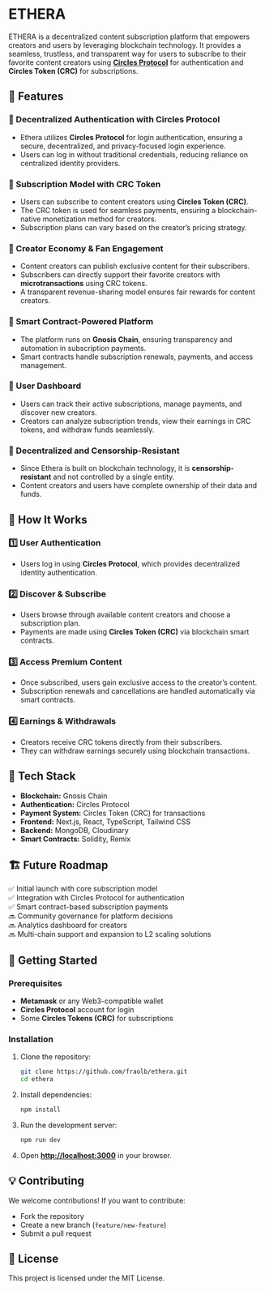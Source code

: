 # ETHERA

ETHERA is a decentralized content subscription platform that empowers creators and users by leveraging blockchain technology. It provides a seamless, trustless, and transparent way for users to subscribe to their favorite content creators using [**Circles Protocol**](https://docs.aboutcircles.com/) for authentication and **Circles Token (CRC)** for subscriptions.

## 🚀 Features

### 🔹 Decentralized Authentication with Circles Protocol

- Ethera utilizes **Circles Protocol** for login authentication, ensuring a secure, decentralized, and privacy-focused login experience.
- Users can log in without traditional credentials, reducing reliance on centralized identity providers.

### 🔹 Subscription Model with CRC Token

- Users can subscribe to content creators using **Circles Token (CRC)**.
- The CRC token is used for seamless payments, ensuring a blockchain-native monetization method for creators.
- Subscription plans can vary based on the creator’s pricing strategy.

### 🔹 Creator Economy & Fan Engagement

- Content creators can publish exclusive content for their subscribers.
- Subscribers can directly support their favorite creators with **microtransactions** using CRC tokens.
- A transparent revenue-sharing model ensures fair rewards for content creators.

### 🔹 Smart Contract-Powered Platform

- The platform runs on **Gnosis Chain**, ensuring transparency and automation in subscription payments.
- Smart contracts handle subscription renewals, payments, and access management.

### 🔹 User Dashboard

- Users can track their active subscriptions, manage payments, and discover new creators.
- Creators can analyze subscription trends, view their earnings in CRC tokens, and withdraw funds seamlessly.

### 🔹 Decentralized and Censorship-Resistant

- Since Ethera is built on blockchain technology, it is **censorship-resistant** and not controlled by a single entity.
- Content creators and users have complete ownership of their data and funds.

## 📌 How It Works

### 1️⃣ User Authentication

- Users log in using **Circles Protocol**, which provides decentralized identity authentication.

### 2️⃣ Discover & Subscribe

- Users browse through available content creators and choose a subscription plan.
- Payments are made using **Circles Token (CRC)** via blockchain smart contracts.

### 3️⃣ Access Premium Content

- Once subscribed, users gain exclusive access to the creator’s content.
- Subscription renewals and cancellations are handled automatically via smart contracts.

### 4️⃣ Earnings & Withdrawals

- Creators receive CRC tokens directly from their subscribers.
- They can withdraw earnings securely using blockchain transactions.

## 🔗 Tech Stack

- **Blockchain:** Gnosis Chain
- **Authentication:** Circles Protocol
- **Payment System:** Circles Token (CRC) for transactions
- **Frontend:** Next.js, React, TypeScript, Tailwind CSS
- **Backend:** MongoDB, Cloudinary
- **Smart Contracts:** Solidity, Remix

## 🏗 Future Roadmap

✅ Initial launch with core subscription model\
✅ Integration with Circles Protocol for authentication\
✅ Smart contract-based subscription payments\
🔜 Community governance for platform decisions\
🔜 Analytics dashboard for creators\
🔜 Multi-chain support and expansion to L2 scaling solutions

## 📖 Getting Started

### Prerequisites

- **Metamask** or any Web3-compatible wallet
- **Circles Protocol** account for login
- Some **Circles Tokens (CRC)** for subscriptions

### Installation

1. Clone the repository:
   ```bash
   git clone https://github.com/fraolb/ethera.git
   cd ethera
   ```
2. Install dependencies:
   ```bash
   npm install
   ```
3. Run the development server:
   ```bash
   npm run dev
   ```
4. Open [**http://localhost:3000**](http://localhost:3000) in your browser.

## 💡 Contributing

We welcome contributions! If you want to contribute:

- Fork the repository
- Create a new branch (`feature/new-feature`)
- Submit a pull request

## 📜 License

This project is licensed under the MIT License.
